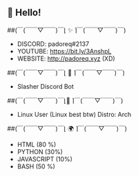 ## 👋 Hello!


##(￣(￣￣▽￣￣)￣⌊ ✨ ⌉￣(￣￣▽￣￣)￣)

- DISCORD: padoreq#2137
- YOUTUBE: https://bit.ly/3AnshpL
- WEBSITE: http://padoreq.xyz (XD)





##(￣(￣￣▽￣￣)￣⌊ 💎 ⌉￣(￣￣▽￣￣)￣)

- Slasher Discord Bot




##(￣(￣￣▽￣￣)￣⌊🐧 ⌉￣(￣￣▽￣￣)￣)

- Linux User (Linux best btw) Distro: Arch



##(￣(￣￣▽￣￣)￣⌊ 🌍 ⌉￣(￣￣▽￣￣)￣)

- HTML (80 %)
- PYTHON (30%)
- JAVASCRIPT (10%)
- BASH (50 %)











